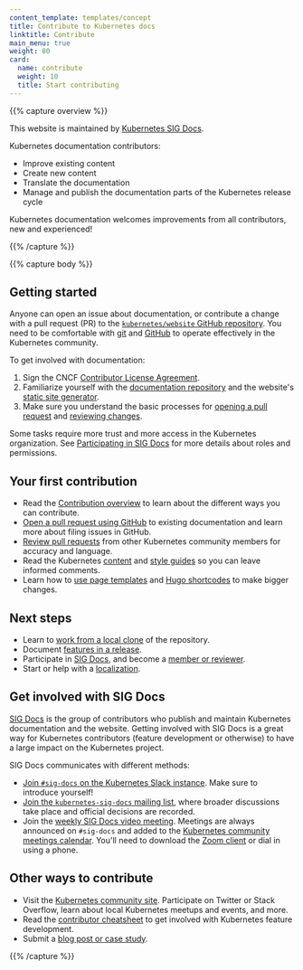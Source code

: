 ```yaml
---
content_template: templates/concept
title: Contribute to Kubernetes docs
linktitle: Contribute
main_menu: true
weight: 80
card:
  name: contribute
  weight: 10
  title: Start contributing
---
```


{{% capture overview %}}

This website is maintained by
[Kubernetes SIG Docs](/docs/contribute/#get-involved-with-sig-docs).

Kubernetes documentation contributors:

- Improve existing content
- Create new content
- Translate the documentation
- Manage and publish the documentation parts of the Kubernetes release cycle

Kubernetes documentation welcomes improvements from all contributors, new and
experienced!

{{% /capture %}}

{{% capture body %}}

## Getting started

Anyone can open an issue about documentation, or contribute a change with a pull
request (PR) to the
[`kubernetes/website` GitHub repository](https://github.com/kubernetes/website).
You need to be comfortable with [git](https://git-scm.com/) and
[GitHub](https://lab.github.com/) to operate effectively in the Kubernetes
community.

To get involved with documentation:

1. Sign the CNCF
   [Contributor License Agreement](https://github.com/kubernetes/community/blob/master/CLA.md).
2. Familiarize yourself with the
   [documentation repository](https://github.com/kubernetes/website) and the
   website's [static site generator](https://gohugo.io).
3. Make sure you understand the basic processes for
   [opening a pull request](/docs/contribute/new-content/new-content/) and
   [reviewing changes](/docs/contribute/review/reviewing-prs/).

Some tasks require more trust and more access in the Kubernetes organization.
See [Participating in SIG Docs](/docs/contribute/participating/) for more
details about roles and permissions.

## Your first contribution

- Read the [Contribution overview](/docs/contribute/new-content/overview/) to
  learn about the different ways you can contribute.
- [Open a pull request using GitHub](/docs/contribute/new-content/new-content/#changes-using-github)
  to existing documentation and learn more about filing issues in GitHub.
- [Review pull requests](/docs/contribute/review/reviewing-prs/) from other
  Kubernetes community members for accuracy and language.
- Read the Kubernetes [content](/docs/contribute/style/content-guide/) and
  [style guides](/docs/contribute/style/style-guide/) so you can leave informed
  comments.
- Learn how to [use page templates](/docs/contribute/style/page-templates/) and
  [Hugo shortcodes](/docs/contribute/style/hugo-shortcodes/) to make bigger
  changes.

## Next steps

- Learn to
  [work from a local clone](/docs/contribute/new-content/new-content/#fork-the-repo)
  of the repository.
- Document [features in a release](/docs/contribute/new-content/new-features/).
- Participate in [SIG Docs](/docs/contribute/participating/), and become a
  [member or reviewer](/docs/contribute/participating/#roles-and-responsibilities).
- Start or help with a [localization](/docs/contribute/localization/).

## Get involved with SIG Docs

[SIG Docs](/docs/contribute/participating/) is the group of contributors who
publish and maintain Kubernetes documentation and the website. Getting involved
with SIG Docs is a great way for Kubernetes contributors (feature development or
otherwise) to have a large impact on the Kubernetes project.

SIG Docs communicates with different methods:

- [Join `#sig-docs` on the Kubernetes Slack instance](http://slack.k8s.io/).
  Make sure to introduce yourself!
- [Join the `kubernetes-sig-docs` mailing list](https://groups.google.com/forum/#!forum/kubernetes-sig-docs),
  where broader discussions take place and official decisions are recorded.
- Join the
  [weekly SIG Docs video meeting](https://github.com/kubernetes/community/tree/master/sig-docs).
  Meetings are always announced on `#sig-docs` and added to the
  [Kubernetes community meetings calendar](https://calendar.google.com/calendar/embed?src=cgnt364vd8s86hr2phapfjc6uk%40group.calendar.google.com&ctz=America/Los_Angeles).
  You'll need to download the [Zoom client](https://zoom.us/download) or dial in
  using a phone.

## Other ways to contribute

- Visit the [Kubernetes community site](/community/). Participate on Twitter or
  Stack Overflow, learn about local Kubernetes meetups and events, and more.
- Read the
  [contributor cheatsheet](https://github.com/kubernetes/community/tree/master/contributors/guide/contributor-cheatsheet)
  to get involved with Kubernetes feature development.
- Submit a
  [blog post or case study](/docs/contribute/new-content/blogs-case-studies/).

{{% /capture %}}
